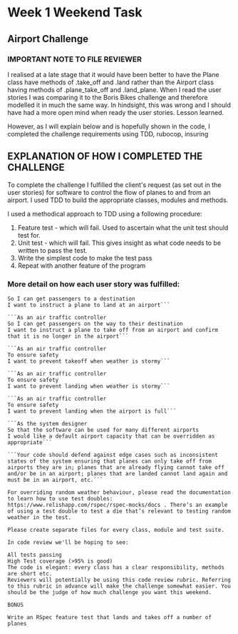 # Week 1 Weekend Task
## Airport Challenge

### IMPORTANT NOTE TO FILE REVIEWER
I realised at a late stage that it would have been better to have the Plane class have methods of .take_off and .land rather than the Airport class having methods of .plane_take_off and .land_plane.
When I read the user stories I was comparing it to the Boris Bikes challenge and therefore modelled it in much the same way. In hindsight, this was wrong and I should have had a more open mind when ready the user stories. Lesson learned.

However, as I will explain below and is hopefully shown in the code, I completed the challenge requirements using TDD, rubocop, insuring

## EXPLANATION OF HOW I COMPLETED THE CHALLENGE
To complete the challenge I fulfilled the client's request (as set out in the user stories) for software to control the flow of planes to and from an airport. I used TDD to build the appropriate classes, modules and methods.

I used a methodical approach to TDD using a following procedure:

1. Feature test - which will fail. Used to ascertain what the unit test should test for.
2. Unit test - which will fail. This gives insight as what code needs to be written to pass the test.
3. Write the simplest code to make the test pass
4. Repeat with another feature of the program

### More detail on how each user story was fulfilled:

```As an air traffic controller
So I can get passengers to a destination
I want to instruct a plane to land at an airport```

```As an air traffic controller
So I can get passengers on the way to their destination
I want to instruct a plane to take off from an airport and confirm that it is no longer in the airport```

```As an air traffic controller
To ensure safety
I want to prevent takeoff when weather is stormy```

```As an air traffic controller
To ensure safety
I want to prevent landing when weather is stormy```

```As an air traffic controller
To ensure safety
I want to prevent landing when the airport is full```

```As the system designer
So that the software can be used for many different airports
I would like a default airport capacity that can be overridden as appropriate```

```Your code should defend against edge cases such as inconsistent states of the system ensuring that planes can only take off from airports they are in; planes that are already flying cannot take off and/or be in an airport; planes that are landed cannot land again and must be in an airport, etc.```

For overriding random weather behaviour, please read the documentation to learn how to use test doubles: https://www.relishapp.com/rspec/rspec-mocks/docs . There’s an example of using a test double to test a die that’s relevant to testing random weather in the test.

Please create separate files for every class, module and test suite.

In code review we'll be hoping to see:

All tests passing
High Test coverage (>95% is good)
The code is elegant: every class has a clear responsibility, methods are short etc.
Reviewers will potentially be using this code review rubric. Referring to this rubric in advance will make the challenge somewhat easier. You should be the judge of how much challenge you want this weekend.

BONUS

Write an RSpec feature test that lands and takes off a number of planes
